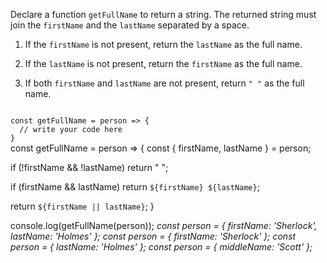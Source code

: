 Declare a function `getFullName`
to return a string.
The returned string
must join the `firstName`
and the `lastName`
separated by a space.

1. If the `firstName` is not present,
return the `lastName` as the full name.

2. If the `lastName` is not present,
return the `firstName` as the full name.

3. If both `firstName` and `lastName` are not present,
return `" "` as the full name.

<codeblock language="javascript" type="exercise" testMode="multipleInput">
<code>
const getFullName = person => {
  // write your code here
}
</code>

<solution>
const getFullName = person => {
  const { firstName, lastName } = person;

  if (!firstName && !lastName)
    return " ";

  if (firstName && lastName)
    return `${firstName} ${lastName}`;

  return `${firstName || lastName}`;
}
</solution>

<testcases>
<caller>
console.log(getFullName(person));
</caller>
<testcase>
<i>
const person = {
  firstName: 'Sherlock',
  lastName: 'Holmes'
};
</i>
</testcase>
<testcase>
<i>
const person = {
  firstName: 'Sherlock'
};
</i>
</testcase>
<testcase>
<i>
const person = {
  lastName: 'Holmes'
};
</i>
</testcase>
<testcase>
<i>
const person = {
  middleName: 'Scott'
};
</i>
</testcase>
</testcases>
</codeblock>
